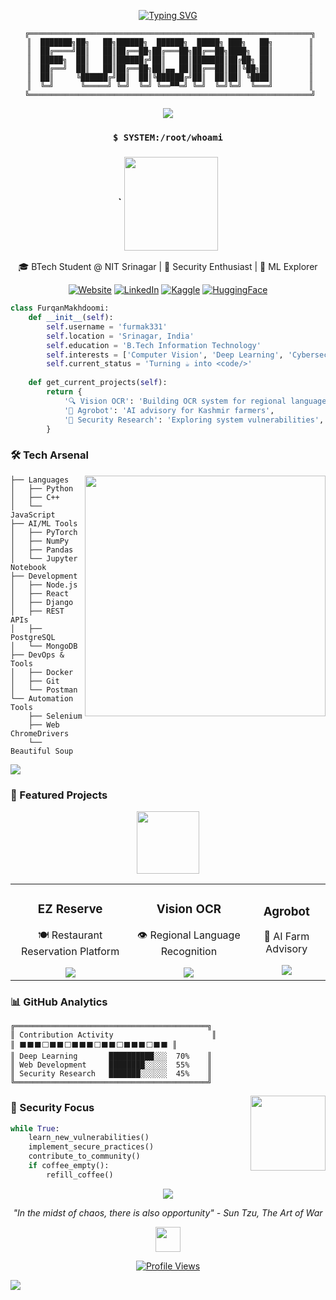 <div align="center">

<!-- Animated Tech Banner -->
[![Typing SVG](https://readme-typing-svg.herokuapp.com?font=Share+Tech+Mono&size=30&pause=1000&color=00FF00&center=true&vCenter=true&width=435&lines=Hello%2C+World!;I'm+Furqan+Makhdoomi;Welcome+to+my+Matrix)](https://git.io/typing-svg)

```ascii
 ╔═══════════════════════════════════════════════════════════════╗
 ║  ███████╗██╗   ██╗██████╗  ██████╗  █████╗ ███╗   ██╗        ║
 ║  ██╔════╝██║   ██║██╔══██╗██╔═══██╗██╔══██╗████╗  ██║        ║
 ║  █████╗  ██║   ██║██████╔╝██║   ██║███████║██╔██╗ ██║        ║
 ║  ██╔══╝  ██║   ██║██╔══██╗██║▄▄ ██║██╔══██║██║╚██╗██║        ║
 ║  ██║     ╚██████╔╝██║  ██║╚██████╔╝██║  ██║██║ ╚████║        ║
 ║  ╚═╝      ╚═════╝ ╚═╝  ╚═╝ ╚══▀▀═╝ ╚═╝  ╚═╝╚═╝  ╚═══╝        ║
 ╚═══════════════════════════════════════════════════════════════╝
```

<!-- Cyberpunk Divider -->
<img src="https://user-images.githubusercontent.com/73097560/115834477-dbab4500-a447-11eb-908a-139a6edaec5c.gif">

### `$ SYSTEM:/root/whoami`
### ` <img src="https://media.giphy.com/media/heIX5HfWgEYlW/giphy.gif" width="150" align="center">

🎓 BTech Student @ NIT Srinagar | 🔐 Security Enthusiast | 🤖 ML Explorer

[![Website](https://img.shields.io/badge/Portfolio-furqanmakhdoomi.netlify.app-blue?style=flat-square&logo=google-chrome)](https://furqanmakhdoomi.netlify.app)
[![LinkedIn](https://img.shields.io/badge/LinkedIn-Connect-blue?style=flat-square&logo=linkedin)](https://www.linkedin.com/in/furqan-makhdoomi-b69651284/)
[![Kaggle](https://img.shields.io/badge/Kaggle-Profile-20BEFF?style=flat-square&logo=kaggle)](https://www.kaggle.com/furmak)
[![HuggingFace](https://img.shields.io/badge/🤗%20HuggingFace-Profile-yellow?style=flat-square)](https://huggingface.co/Furmak331)

</div>

<!-- Matrix-style Code Animation -->
<div>


```python
class FurqanMakhdoomi:
    def __init__(self):
        self.username = 'furmak331'
        self.location = 'Srinagar, India'
        self.education = 'B.Tech Information Technology'
        self.interests = ['Computer Vision', 'Deep Learning', 'Cybersecurity']
        self.current_status = 'Turning ☕ into <code/>'
        
    def get_current_projects(self):
        return {
            '🔍 Vision OCR': 'Building OCR system for regional languages',
            '🤖 Agrobot': 'AI advisory for Kashmir farmers',
            '🔐 Security Research': 'Exploring system vulnerabilities',
        }
```



### 🛠️ Tech Arsenal
<!-- Cyber Security GIF -->
<img align="right" height="385" src="https://media.giphy.com/media/NNVWeKWyh2p026Or91/giphy.gif"/>
 
```terminal
├── Languages
│   ├── Python
│   ├── C++
│   └── JavaScript
├── AI/ML Tools
│   ├── PyTorch
│   ├── NumPy
│   ├── Pandas
│   └── Jupyter Notebook
├── Development
│   ├── Node.js
│   ├── React
│   ├── Django
│   ├── REST APIs
│   ├── PostgreSQL
│   └── MongoDB
├── DevOps & Tools
│   ├── Docker
│   ├── Git
│   └── Postman
└── Automation Tools
    ├── Selenium
    ├── Web ChromeDrivers
    └── Beautiful Soup
```

<!-- Tech Wave Divider -->
<img src="https://user-images.githubusercontent.com/73097560/115834477-dbab4500-a447-11eb-908a-139a6edaec5c.gif">

### 🚀 Featured Projects

<div align="center">
<img src="https://media.giphy.com/media/v1.Y2lkPTc5MGI3NjExcHhkY3RyZDdqcHNzcnhucDVqb3pqYnBhYmhjdnU3Nnl5c3VwN3VmeSZlcD12MV9pbnRlcm5hbF9naWZzX2dpZklkJmN0PWc/l46Cy1rHbQ92uuLXa/giphy.gif" height="100">
</div>

<table>
  <tr>
    <td align="center">
      <h3>EZ Reserve</h3>
      <p>🍽️ Restaurant Reservation Platform</p>
      <img src="https://img.shields.io/badge/React-61DAFB?style=flat-square&logo=react&logoColor=black"/>
    </td>
    <td align="center">
      <h3>Vision OCR</h3>
      <p>👁️ Regional Language Recognition</p>
      <img src="https://img.shields.io/badge/PyTorch-EE4C2C?style=flat-square&logo=pytorch&logoColor=white"/>
    </td>
    <td align="center">
      <h3>Agrobot</h3>
      <p>🌾 AI Farm Advisory</p>
      <img src="https://img.shields.io/badge/Python-3776AB?style=flat-square&logo=python&logoColor=white"/>
    </td>
  </tr>
</table>

<!-- Neural Network Animation -->
<div align="center">


</div>
</div>

### 📊 GitHub Analytics

```ascii
╔═══════════════════════════════════════════╗
║ Contribution Activity                      ║
║ ⬛⬛⬛⬜⬛⬛⬜⬛⬛⬛⬜⬛⬛⬜⬛⬛⬛⬜⬛⬛ ║
║ Deep Learning       ██████████░░░  70%    ║
║ Web Development     ████████░░░░░  55%    ║
║ Security Research   ███████░░░░░░  45%    ║
╚═══════════════════════════════════════════╝
```

<!-- Hacker Animation -->
<img align="right" height="120" width="120" src="https://media.giphy.com/media/v1.Y2lkPTc5MGI3NjExZmpkajQ2cGk0ZGZ0NjdmYnN1dDlrZm5vemZqcnJnbDQ5OHY0MWx1ZiZlcD12MV9pbnRlcm5hbF9naWZzX2dpZklkJmN0PWc/YQitE4YNQNahy/giphy.gif"/>

### 🔐 Security Focus
```python
while True:
    learn_new_vulnerabilities()
    implement_secure_practices()
    contribute_to_community()
    if coffee_empty():
        refill_coffee()
```

<div align="center">

<!-- Cyberpunk Quote Box -->
<img src="https://user-images.githubusercontent.com/73097560/115834477-dbab4500-a447-11eb-908a-139a6edaec5c.gif">

*"In the midst of chaos, there is also opportunity" - Sun Tzu, The Art of War*

<!-- Visitor Badge with CPU Animation -->
<img src="https://media.giphy.com/media/v1.Y2lkPTc5MGI3NjExcWJ5Y2h6ZjhyY3RyMWF2M3dwdWkzczlwYWF2ZnJ4NjRjbDhya2l4ZiZlcD12MV9pbnRlcm5hbF9naWZzX2dpZklkJmN0PWc/WFZvB7VIXBgiz3oDXE/giphy.gif" width="40">

[![Profile Views](https://komarev.com/ghpvc/?username=furmak331&color=blue&style=flat-square)](https://github.com/furmak331)

</div>

<!-- Final Matrix Rain -->
<img src="https://capsule-render.vercel.app/api?type=waving&color=gradient&height=100&section=footer"/>

